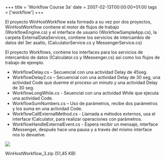 +++
title = 'Workflow Course 3a'
date = 2007-02-13T00:00:00+01:00
tags = ['workflow']
+++

El proyecto WinHostWorkflow esta formado a su vez por dos proyectos, WinHostWorkflow contiene el motor de flujos de trabajo (WorkflowEngine.cs) y el interface de usuario (WorkflowSampleApp.cs),  la carpeta ExternalDataServices, contiene los servicios de intercambio de datos del 3er asalto, (CalculatorService.cs y MessengerService.cs)

El proyecto Workflows, contiene los interfaces para los servicios de intercambio de datos (ICalculator.cs y IMessenger.cs) así como los flujos de trabajo de ejemplo.

- WorkflowDelay.cs – Secuencial con una actividad Delay de 45seg.
- WorkflowDelay2.cs – Secuencial con una actividad Delay de 30 seg, una actividad Code que duerme el proceso un minuto y una actividad Delay de 30 seg.
- WorkflowLongWhile.cs - Seuencial con una actividad While que ejecuta una actividad Code.
- WorkflowSumNumbers.cs – Uso de parámetros, recibe dos parámetros y los suma en una actividad Code.
- WorkflowCallExternalMethod.cs - Llamada a métodos externos, usa el interface ICalculator, para  realizar operaciones con parámetros.
- WorkflowHandleExternalEvent.cs - Espera recibir un mensaje, interface IMessenger, después hace una pausa y a través del mismo interface nos lo devuelve.

![](/images/Sharepoint/wf_curso_20.gif)

WinHostWorkflow_3.zip (51,45 KB)